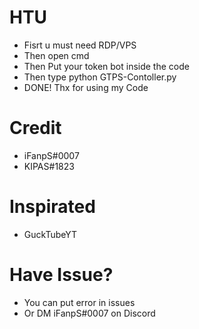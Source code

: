 # HTU
- Fisrt u must need RDP/VPS
- Then open cmd
- Then Put your token bot inside the code
- Then type python GTPS-Contoller.py
- DONE! Thx for using my Code

# Credit 
- iFanpS#0007
- KIPAS#1823

# Inspirated
- GuckTubeYT

# Have Issue?
- You can put error in issues
- Or DM iFanpS#0007 on Discord
